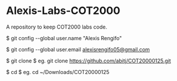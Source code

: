 # Alexis-Labs-COT2000
A repository to keep COT2000 labs code.

$ git config --global user.name "Alexis Rengifo"

$ git config --global user.email alexisrengifo05@gmail.com

$ git clone <repository-url>
$ eg. git clone https://github.com/abitj/COT20000125.git

$ cd <repository-name>
$ eg. cd ~/Downloads/COT20000125
